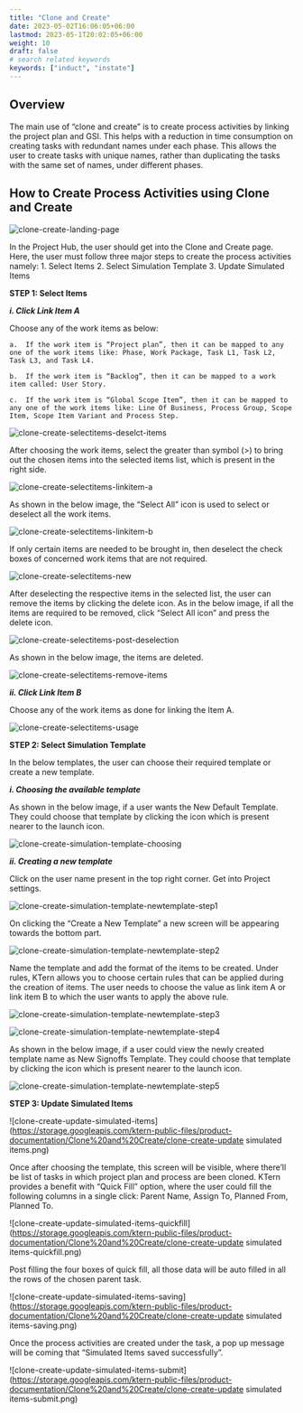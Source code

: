 ```yaml
---
title: "Clone and Create"
date: 2023-05-02T16:06:05+06:00
lastmod: 2023-05-1T20:02:05+06:00
weight: 10
draft: false
# search related keywords
keywords: ["induct", "instate"]
---
```


## Overview

The main use of “clone and create” is to create process activities by linking the project plan and GSI. This helps with a reduction in time consumption on creating tasks with redundant names under each phase. This allows the user to create tasks with unique names, rather than duplicating the tasks with the same set of names, under different phases.

## How to Create Process Activities using Clone and Create

![clone-create-landing-page](https://storage.googleapis.com/ktern-public-files/product-documentation/Clone%20and%20Create/clone-create-landing-page.png)

In the Project Hub, the user should get into the Clone and Create page. Here, the user must follow three major steps to create the process activities namely:
            1.	Select Items
            2.	Select Simulation Template
            3.	Update Simulated Items

**STEP 1: Select Items**

***i. Click Link Item A***
 
Choose any of the work items as below:

    a.	If the work item is “Project plan”, then it can be mapped to any one of the work items like: Phase, Work Package, Task L1, Task L2, Task L3, and Task L4.

    b.	If the work item is “Backlog”, then it can be mapped to a work item called: User Story.

    c.	If the work item is “Global Scope Item”, then it can be mapped to any one of the work items like: Line Of Business, Process Group, Scope Item, Scope Item Variant and Process Step.

![clone-create-selectitems-deselct-items](https://storage.googleapis.com/ktern-public-files/product-documentation/Clone%20and%20Create/clone-create-selectitems-deselct-items.png)    
    
After choosing the work items, select the greater than symbol (>) to bring out the chosen items into the selected items list, which is present in the right side.

![clone-create-selectitems-linkitem-a](https://storage.googleapis.com/ktern-public-files/product-documentation/Clone%20and%20Create/clone-create-selectitems-linkitem-a.png)

As shown in the below image, the “Select All” icon is used to select or deselect all the work items.

![clone-create-selectitems-linkitem-b](https://storage.googleapis.com/ktern-public-files/product-documentation/Clone%20and%20Create/clone-create-selectitems-linkitem-b.png)

If only certain items are needed to be brought in, then deselect the check boxes of concerned work items that are not required. 

![clone-create-selectitems-new](https://storage.googleapis.com/ktern-public-files/product-documentation/Clone%20and%20Create/clone-create-selectitems-new.png)

After deselecting the respective items in the selected list, the user can remove the items by clicking the delete icon. As in the below image, if all the items are required to be removed,  click “Select All icon” and press the delete icon.

![clone-create-selectitems-post-deselection](https://storage.googleapis.com/ktern-public-files/product-documentation/Clone%20and%20Create/clone-create-selectitems-deselection.png)

As shown in the below image, the items are deleted.

![clone-create-selectitems-remove-items](https://storage.googleapis.com/ktern-public-files/product-documentation/Clone%20and%20Create/clone-create-selectitems-remove-items.png)

***ii. Click Link Item B***
        
Choose any of the work items as done for linking the Item A.

![clone-create-selectitems-usage](https://storage.googleapis.com/ktern-public-files/product-documentation/Clone%20and%20Create/clone-create-selectitems-usage.png)

**STEP 2: Select Simulation Template**

In the below templates, the user can choose their required template or create a new template. 

***i. Choosing the available template***

As shown in the below image, if a user wants the New Default Template. They could choose that template by clicking the icon which is present nearer to the launch icon.

![clone-create-simulation-template-choosing](https://storage.googleapis.com/ktern-public-files/product-documentation/Clone%20and%20Create/clone-create-simulation-template-choosing.png)

***ii. Creating a new template***

Click on the user name present in the top right corner. Get into Project settings.

![clone-create-simulation-template-newtemplate-step1](https://storage.googleapis.com/ktern-public-files/product-documentation/Clone%20and%20Create/clone-create-simulation-template-newtemplate-step1.png)

On clicking the “Create a New Template” a new screen will be appearing towards the bottom part.

![clone-create-simulation-template-newtemplate-step2](https://storage.googleapis.com/ktern-public-files/product-documentation/Clone%20and%20Create/clone-create-simulation-template-newtemplate-step2.png)

Name the template and add the format of the items to be created. Under rules, KTern allows you to choose certain rules that can be applied during the creation of items. The user needs to choose the value as link item A or link item B to which the user wants to apply the above rule.

![clone-create-simulation-template-newtemplate-step3](https://storage.googleapis.com/ktern-public-files/product-documentation/Clone%20and%20Create/clone-create-simulation-template-newtemplate-step3.png)

![clone-create-simulation-template-newtemplate-step4](https://storage.googleapis.com/ktern-public-files/product-documentation/Clone%20and%20Create/clone-create-simulation-template-newtemplate-step4.png)

As shown in the below image, if a user could view the newly created template name as New Signoffs Template. They could choose that template by clicking the icon which is present nearer to the launch icon.

![clone-create-simulation-template-newtemplate-step5](https://storage.googleapis.com/ktern-public-files/product-documentation/Clone%20and%20Create/clone-create-simulation-template-newtemplate-step5.png)

**STEP 3: Update Simulated Items**

![clone-create-update-simulated-items](https://storage.googleapis.com/ktern-public-files/product-documentation/Clone%20and%20Create/clone-create-update simulated items.png)

Once after choosing the template, this screen will be visible, where there’ll be list of tasks in which project plan and process are been cloned. KTern provides a benefit with “Quick Fill” option, where the user could fill the following columns in a single click: Parent Name, Assign To, Planned From, Planned To.

![clone-create-update-simulated-items-quickfill](https://storage.googleapis.com/ktern-public-files/product-documentation/Clone%20and%20Create/clone-create-update simulated items-quickfill.png)

Post filling the four boxes of quick fill, all those data will be auto filled in all the rows of the chosen parent task. 

![clone-create-update-simulated-items-saving](https://storage.googleapis.com/ktern-public-files/product-documentation/Clone%20and%20Create/clone-create-update simulated items-saving.png)

Once the process activities are created under the task, a pop up message will be coming that “Simulated Items saved successfully”. 

![clone-create-update-simulated-items-submit](https://storage.googleapis.com/ktern-public-files/product-documentation/Clone%20and%20Create/clone-create-update simulated items-submit.png)
